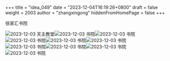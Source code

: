 +++
title = "idea_049"
date = "2023-12-04T16:19:26+0800"
draft = false
weight = 2003
author = "zhangxingong"
hiddenFromHomePage = false
+++

徐家汇书院

<gallery>![2023-12-03 天主教堂](https://s2.loli.net/2023/12/04/qHzaV7GfYgeJX8j.jpg)![2023-12-03 书院](https://s2.loli.net/2023/12/04/mBqSvMJzU6pC4Fc.jpg)![2023-12-03 书院](https://s2.loli.net/2023/12/04/92RPJNjSlXOB3Y1.jpg)![2023-12-03 书院](https://s2.loli.net/2023/12/04/I8wpF9Pl2DBvibo.jpg)![2023-12-03 书院](https://s2.loli.net/2023/12/04/yi6ELoDwbYru2HC.jpg)![2023-12-03 书院](https://s2.loli.net/2023/12/04/c8q3gXM1aY4CeWI.jpg)![2023-12-03 书院](https://s2.loli.net/2023/12/04/Z2DpwtXCbco8KqG.jpg)![2023-12-03 书院](https://s2.loli.net/2023/12/04/EjK14uDbHNaBnAp.jpg)![2023-12-03 书院](https://s2.loli.net/2023/12/04/u73y4jhDmHbkcLR.jpg)![2023-12-03 书院](https://s2.loli.net/2023/12/04/hCOfctINJHTlV8a.jpg)</gallery>

